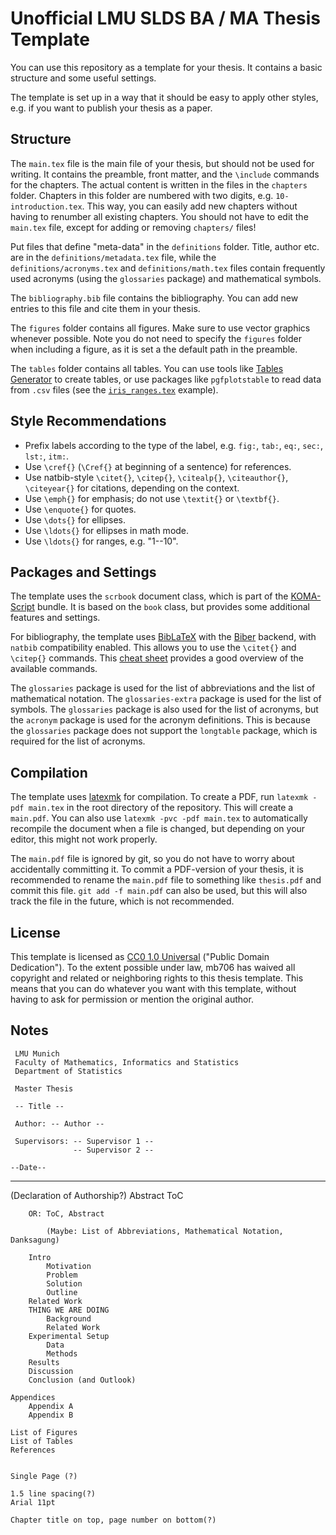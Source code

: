 # Unofficial LMU SLDS BA / MA Thesis Template

You can use this repository as a template for your thesis.
It contains a basic structure and some useful settings.

The template is set up in a way that it should be easy to apply other styles, e.g. if you want to publish your thesis as a paper.

## Structure

The `main.tex` file is the main file of your thesis, but should not be used for writing.
It contains the preamble, front matter, and the `\include` commands for the chapters.
The actual content is written in the files in the `chapters` folder.
Chapters in this folder are numbered with two digits, e.g. `10-introduction.tex`.
This way, you can easily add new chapters without having to renumber all existing chapters.
You should not have to edit the `main.tex` file, except for adding or removing `chapters/` files!

Put files that define "meta-data" in the `definitions` folder. Title, author etc. are in the `definitions/metadata.tex` file, while the `definitions/acronyms.tex` and `definitions/math.tex` files contain frequently used acronyms (using the `glossaries` package) and mathematical symbols.

The `bibliography.bib` file contains the bibliography.
You can add new entries to this file and cite them in your thesis.

The `figures` folder contains all figures.
Make sure to use vector graphics whenever possible.
Note you do not need to specify the `figures` folder when including a figure, as it is set a the default path in the preamble.

The `tables` folder contains all tables.
You can use tools like [Tables Generator](https://www.tablesgenerator.com/) to create tables, or use packages like `pgfplotstable` to read data from `.csv` files (see the [`iris_ranges.tex`](tables/iris_ranges.tex) example).

## Style Recommendations

* Prefix labels according to the type of the label, e.g. `fig:`, `tab:`, `eq:`, `sec:`, `lst:`, `itm:`.
* Use `\cref{}` (`\Cref{}` at beginning of a sentence) for references.
* Use natbib-style `\citet{}`, `\citep{}`, `\citealp{}`, `\citeauthor{}`, `\citeyear{}` for citations, depending on the context.
* Use `\emph{}` for emphasis; do not use `\textit{}` or `\textbf{}`.
* Use `\enquote{}` for quotes.
* Use `\dots{}` for ellipses.
* Use `\ldots{}` for ellipses in math mode.
* Use `\ldots{}` for ranges, e.g. "1--10".

## Packages and Settings

The template uses the `scrbook` document class, which is part of the [KOMA-Script](https://www.ctan.org/pkg/koma-script) bundle. It is based on the `book` class, but provides some additional features and settings.

For bibliography, the template uses [BibLaTeX](https://www.ctan.org/pkg/biblatex) with the [Biber](https://www.ctan.org/pkg/biber) backend, with `natbib` compatibility enabled. This allows you to use the `\citet{}` and `\citep{}` commands. This [cheat sheet](http://tug.ctan.org/info/biblatex-cheatsheet/biblatex-cheatsheet.pdf) provides a good overview of the available commands.

The `glossaries` package is used for the list of abbreviations and the list of mathematical notation. The `glossaries-extra` package is used for the list of symbols. The `glossaries` package is also used for the list of acronyms, but the `acronym` package is used for the acronym definitions. This is because the `glossaries` package does not support the `longtable` package, which is required for the list of acronyms.

## Compilation

The template uses [latexmk](https://www.ctan.org/pkg/latexmk/) for compilation.
To create a PDF, run `latexmk -pdf main.tex` in the root directory of the repository.
This will create a `main.pdf`.
You can also use `latexmk -pvc -pdf main.tex` to automatically recompile the document when a file is changed, but depending on your editor, this might not work properly.

The `main.pdf` file is ignored by git, so you do not have to worry about accidentally committing it.
To commit a PDF-version of your thesis, it is recommended to rename the `main.pdf` file to something like `thesis.pdf` and commit this file.
`git add -f main.pdf` can also be used, but this will also track the file in the future, which is not recommended.

## License

This template is licensed as [CC0 1.0 Universal](https://creativecommons.org/publicdomain/zero/1.0/) ("Public Domain Dedication").
To the extent possible under law, mb706 has waived all copyright and related or neighboring rights to this thesis template.
This means that you can do whatever you want with this template, without having to ask for permission or mention the original author.


## Notes

     LMU Munich
     Faculty of Mathematics, Informatics and Statistics
     Department of Statistics

     Master Thesis

     -- Title --

     Author: -- Author --

     Supervisors: -- Supervisor 1 --
                  -- Supervisor 2 --

    --Date--

--------------------------------------------
(Declaration of Authorship?)
    Abstract
    ToC

        OR: ToC, Abstract

            (Maybe: List of Abbreviations, Mathematical Notation, Danksagung)

        Intro
            Motivation
            Problem
            Solution
            Outline
        Related Work
        THING WE ARE DOING
            Background
            Related Work
        Experimental Setup
            Data
            Methods
        Results
        Discussion
        Conclusion (and Outlook)

    Appendices
        Appendix A
        Appendix B

    List of Figures
    List of Tables
    References


    Single Page (?)

    1.5 line spacing(?)
    Arial 11pt

    Chapter title on top, page number on bottom(?)